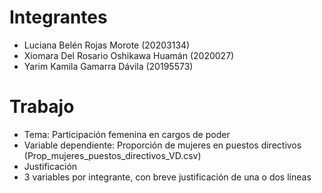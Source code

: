 # Integrantes
  - Luciana Belén Rojas Morote (20203134) 
  - Xiomara Del Rosario Oshikawa Huamán (2020027)
  - Yarim Kamila Gamarra Dávila (20195573)

# Trabajo
- Tema: Participación femenina en cargos de poder
- Variable dependiente: Proporción de mujeres en puestos directivos (Prop_mujeres_puestos_directivos_VD.csv)
- Justificación
- 3 variables por integrante, con breve justificación de una o dos líneas
